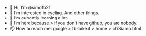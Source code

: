 - 👋 Hi, I’m @simofb21 
- 👀 I’m interested in cycling. And other things. 
- 🌱 I’m currently learning a lot. 
- 💞️ I’m  here because > if you don't have github, you are nobody. 
- 📫 How to reach me: google >  fb-bike.it > home > chiSiamo.html

<!---
simofb21/simofb21 is a ✨ special ✨ repository because its `README.md` (this file) appears on your GitHub profile.
You can click the Preview link to take a look at your changes.
--->
